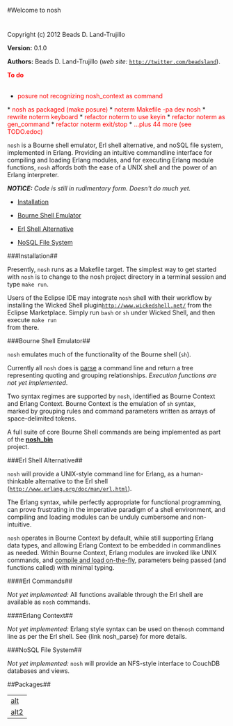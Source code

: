 

#Welcome to nosh#


Copyright (c) 2012 Beads D. Land-Trujillo

__Version:__ 0.1.0

__Authors:__ Beads D. Land-Trujillo (_web site:_ [`http://twitter.com/beadsland`](http://twitter.com/beadsland)).

__<font color="red">To do</font>__
<br></br>

* <font color="red">posure not recognizing nosh_context as command
</font>
* <font color="red">nosh as packaged (make posure)
</font>
* <font color="red">noterm Makefile -pa dev nosh
</font>
* <font color="red">rewrite noterm keyboard
</font>
* <font color="red">refactor noterm to use keyin
</font>
* <font color="red">refactor noterm as gen_command
</font>
* <font color="red">refactor noterm exit/stop
</font>
* <font color="red">...plus 44 more (see TODO.edoc)
</font>


`nosh` is a Bourne shell emulator, Erl shell alternative, and
  noSQL file system,  implemented in Erlang.  Providing an intuitive
  commandline interface for compiling and loading Erlang modules, and for
  executing Erlang module functions, `nosh` affords both the ease of a
UNIX shell and the power of an Erlang interpreter.
 
  

_<strong>NOTICE:</strong> Code is still in rudimentary form. Doesn't  do much yet._
 
  

  * [Installation](#Installation)

  * [Bourne Shell Emulator](#Bourne_Shell_Emulator)

  * [Erl Shell Alternative](#Erl_Shell_Alternative)

  * [NoSQL File System](#NoSQL_File_System)

  
 
  

###<a name="Installation">Installation</a>##

 
  

Presently, `nosh` runs as a Makefile target.  The simplest way to get
  started with `nosh` is to change to the nosh project directory in a
  terminal session and type `make run`.
 
  

Users of the Eclipse IDE may integrate `nosh` shell with their
  workflow by installing the Wicked Shell plugin[`http://www.wickedshell.net/`](http://www.wickedshell.net/) from the Eclipse Marketplace.  Simply
  run `bash` or `sh` under Wicked Shell, and then execute `make run`  
from there.
 
  

###<a name="Bourne_Shell_Emulator">Bourne Shell Emulator</a>##

 
  

`nosh` emulates much of the functionality of the Bourne shell (`sh`).
 
  

Currently all `nosh` does is [parse](nosh_parse.md) a command line
  and return a tree representing quoting and grouping relationships.
  _Execution functions are not yet implemented_.
 
  

Two syntax regimes are supported by `nosh`, identified as Bourne Context
  and Erlang Context.  Bourne Context is the emulation of `sh` syntax,  
marked by grouping rules and command parameters written as arrays of
space-delimited tokens.
 
  

A full suite of core Bourne Shell commands are being implemented as part
  of the __[nosh_bin](http://github.com/beadsland/nosh_bin)__  
project.
 
  

###<a name="Erl_Shell_Alternative">Erl Shell Alternative</a>##

 
  

`nosh` will provide a UNIX-style command line for Erlang, as a
  human-thinkable alternative to the Erl shell
  ([`http://www.erlang.org/doc/man/erl.html`](http://www.erlang.org/doc/man/erl.html)).
 
  

The Erlang syntax, while perfectly appropriate for functional
programming, can prove frustrating in the imperative paradigm of a
shell environment, and compiling and loading modules can be unduly
cumbersome and non-intuitive.
 
  

`nosh` operates in Bourne Context by default, while still supporting
  Erlang data types, and allowing Erlang Context to be embedded in
  commandlines as needed.  Within Bourne Context, Erlang modules are
  invoked like UNIX commands, and [compile and load
  on-the-fly](nosh_load.md), parameters being passed (and functions called) with
minimal typing.
 
  

####<a name="Erl_Commands">Erl Commands</a>##

 
  

_Not yet implemented:_  All functions available through the Erl
  shell are available as `nosh` commands.
 
  

####<a name="Erlang_Context">Erlang Context</a>##

 
  

_Not yet implemented:_  Erlang style syntax can be used on the`nosh` command line as per the Erl shell.  See {link nosh_parse} for
more details.
 
  

###<a name="NoSQL_File_System">NoSQL File System</a>##

 
  _Not yet implemented:_  `nosh` will provide an NFS-style interface
  to CouchDB databases and views.
 

##Packages##


<table width="100%" border="0" summary="list of packages"><tr><td><a href="alt/package-summary.md" class="package">alt</a></td></tr><tr><td><a href="alt2/package-summary.md" class="package">alt2</a></td></tr></table>

